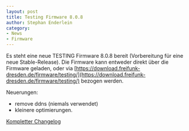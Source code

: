 ```yaml
---
layout: post
title: Testing Firmware 8.0.8
author: Stephan Enderlein
category:
- News
- Firmware
---
```

Es steht eine neue TESTING Firmware 8.0.8 bereit (Vorbereitung für eine neue Stable-Release).
Die Firmware kann entweder direkt über die Firmware geladen, oder via 
[https://download.freifunk-dresden.de/firmware/testing/](https://download.freifunk-dresden.de/firmware/testing/)
bezogen werden.

Neuerungen:
- remove ddns (niemals verwendet)
- kleinere optimierungen.

[Kompletter Changelog](https://download.freifunk-dresden.de/firmware/testing/changelog.txt)
